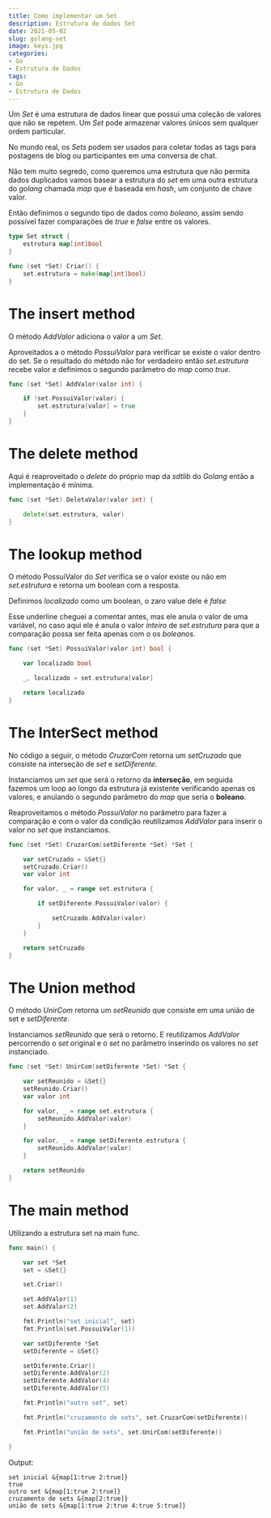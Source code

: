 ```yaml
---
title: Como implementar um Set
description: Estrutura de dados Set
date: 2021-05-02
slug: golang-set
image: keys.jpg
categories:
- Go
- Estrutura de Dados
tags:
- Go
- Estrutura de Dados
---
```


<meta property="og:image" content="<url>" />
<meta property="og:image:type" content="keys.jpg" />
<meta property="og:image:width" content="1200" />
<meta property="og:image:height" content="630" />


Um _Set_ é uma estrutura de dados linear que possui uma coleção de valores que não se repetem. Um _Set_ pode
armazenar valores únicos sem qualquer ordem particular.

No mundo real, os _Sets_ podem ser usados para coletar todas as tags para postagens de blog ou participantes em uma conversa de chat.

Não tem muito segredo, como queremos uma estrutura que não permita dados duplicados vamos basear a estrutura do _set_ em uma outra estrutura do _golang_ chamada _map_ que é baseada em _hash_, um conjunto de chave valor.

Então definimos o segundo tipo de dados como *boleano*, assim sendo possível fazer comparações de _true_ e _false_ entre os valores.

```go
type Set struct {
	estrutura map[int]bool
}

func (set *Set) Criar() {
	set.estrutura = make(map[int]bool)
}
```

# The insert method

O método _AddValor_ adiciona o valor a um _Set_.

Aproveitados a o método _PossuiValor_ para verificar se existe o valor dentro do set.
Se o resultado do método não for verdadeiro então _set.estrutura_ recebe valor e definimos o segundo parâmetro do _map_ como _true_.

```go
func (set *Set) AddValor(valor int) {

	if !set.PossuiValor(valor) {
		set.estrutura[valor] = true
	}
}
```

# The delete method

Aqui é reaproveitado o _delete_ do próprio map da _sdtlib_ do _Golang_ então a implementação é mínima.

```go
func (set *Set) DeletaValor(valor int) {

	delete(set.estrutura, valor)
}
```

# The lookup method

O método PossuiValor do _Set_ verifica se o valor existe ou não em _set.estrutura_ e retorna um boolean com a resposta.

Definimos _localizado_ como um boolean, o zaro value dele é _false_

Esse underline cheguei a comentar antes, mas ele anula o valor de uma variável, no caso aqui ele é anula o valor _inteiro_ de _set.estrutura_ para que a comparação possa ser feita apenas com o os _boleanos_.


```go
func (set *Set) PossuiValor(valor int) bool {

	var localizado bool

	_, localizado = set.estrutura[valor]

	return localizado
}
```

# The InterSect method

No código a seguir, o método _CruzarCom_ retorna um _setCruzado_ que consiste na interseção de _set_ e _setDiferente_.

Instanciamos um _set_ que será o retorno da **interseção**, em seguida fazemos um loop ao longo da estrutura já existente verificando apenas os valores, e anulando o segundo parâmetro do _map_ que seria o **boleano**.

Reaproveitamos o método _PossuiValor_ no parâmetro para fazer a comparação e com o valor da condição reutilizamos _AddValor_ para inserir o valor no _set_ que instanciamos.

```go
func (set *Set) CruzarCom(setDiferente *Set) *Set {

	var setCruzado = &Set{}
	setCruzado.Criar()
	var valor int

	for valor, _ = range set.estrutura {

		if setDiferente.PossuiValor(valor) {

			setCruzado.AddValor(valor)
		}
	}

	return setCruzado
}

```


# The Union method

O método _UnirCom_ retorna um _setReunido_ que consiste em uma união de set e _setDiferente_.

Instanciamos _setReunido_ que será o retorno. E reutilizamos _AddValor_ percorrendo o _set_ original e o _set_ no parâmetro inserindo os valores no _set_ instanciado.

```go
func (set *Set) UnirCom(setDiferente *Set) *Set {

	var setReunido = &Set{}
	setReunido.Criar()
	var valor int

	for valor, _ = range set.estrutura {
		setReunido.AddValor(valor)
	}

	for valor, _ = range setDiferente.estrutura {
		setReunido.AddValor(valor)
	}

	return setReunido
}
```

# The main method

Utilizando a estrutura set na main func.

```go
func main() {

	var set *Set
	set = &Set{}

	set.Criar()

	set.AddValor(1)
	set.AddValor(2)

	fmt.Println("set inicial", set)
	fmt.Println(set.PossuiValor(1))

	var setDiferente *Set
	setDiferente = &Set{}

	setDiferente.Criar()
	setDiferente.AddValor(2)
	setDiferente.AddValor(4)
	setDiferente.AddValor(5)

	fmt.Println("outro set", set)

	fmt.Println("cruzamento de sets", set.CruzarCom(setDiferente))

	fmt.Println("união de sets", set.UnirCom(setDiferente))

}
```
Output:

```text
set inicial &{map[1:true 2:true]}
true
outro set &{map[1:true 2:true]}
cruzamento de sets &{map[2:true]}
união de sets &{map[1:true 2:true 4:true 5:true]}
```
